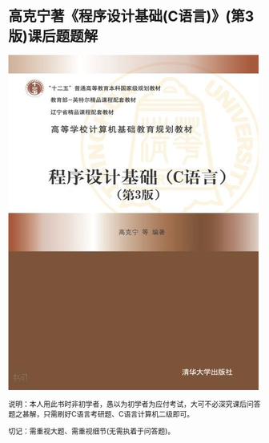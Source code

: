 # 高克宁著《程序设计基础(C语言)》(第3版)课后题题解

![](/教材封面.jpg)


说明：本人用此书时非初学者，愚以为初学者为应付考试，大可不必深究课后问答题之甚解，只需刷好C语言考研题、C语言计算机二级即可。

切记：需重视大题、需重视细节(无需执着于问答题)。
